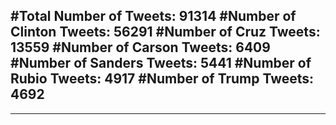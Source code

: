 #Total Number of Tweets: 91314 
#Number of Clinton Tweets: 56291
#Number of Cruz Tweets: 13559
#Number of Carson Tweets: 6409
#Number of Sanders Tweets: 5441
#Number of Rubio Tweets: 4917
#Number of Trump Tweets: 4692
---
---
